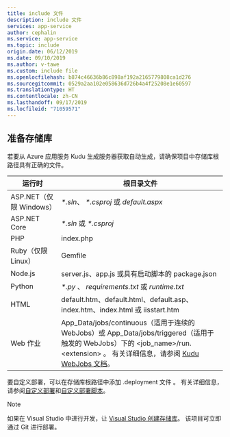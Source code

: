 ```yaml
---
title: include 文件
description: include 文件
services: app-service
author: cephalin
ms.service: app-service
ms.topic: include
origin.date: 06/12/2019
ms.date: 09/10/2019
ms.author: v-tawe
ms.custom: include file
ms.openlocfilehash: b874c46636b86c898af192a2165779808ca1d276
ms.sourcegitcommit: 0529a2aa102e058636d726b4a4f25208e1e60597
ms.translationtype: HT
ms.contentlocale: zh-CN
ms.lasthandoff: 09/17/2019
ms.locfileid: "71059571"
---
```

## <a name="prepare-your-repository"></a>准备存储库

若要从 Azure 应用服务 Kudu 生成服务器获取自动生成，请确保项目中存储库根路径具有正确的文件。

| 运行时 | 根目录文件 |
|-|-|
| ASP.NET（仅限 Windows） | _\*.sln_、 _\*.csproj_ 或 _default.aspx_ |
| ASP.NET Core | _\*.sln_ 或 _\*.csproj_ |
| PHP | index.php  |
| Ruby（仅限 Linux） | Gemfile  |
| Node.js | server.js、app.js 或具有启动脚本的 package.json    |
| Python | _\*.py_ 、 _requirements.txt_ 或 _runtime.txt_ |
| HTML | default.htm、default.html、default.asp、index.htm、index.html 或 iisstart.htm       |
| Web 作业 | App\_Data/jobs/continuous（适用于连续的 WebJobs）或 App\_Data/jobs/triggered（适用于触发的 WebJobs）下的 \<job_name>/run.\<extension>    。 有关详细信息，请参阅 [Kudu WebJobs 文档](https://github.com/projectkudu/kudu/wiki/WebJobs)。 |

要自定义部署，可以在存储库根路径中添加 .deployment 文件  。 有关详细信息，请参阅[自定义部署](https://github.com/projectkudu/kudu/wiki/Customizing-deployments)和[自定义部署脚本](https://github.com/projectkudu/kudu/wiki/Custom-Deployment-Script)。

> [!NOTE]
> 如果在 Visual Studio 中进行开发，让 [Visual Studio 创建存储库](/azure/devops/repos/git/creatingrepo?view=vsts&tabs=visual-studio)。 该项目可立即通过 Git 进行部署。
>

